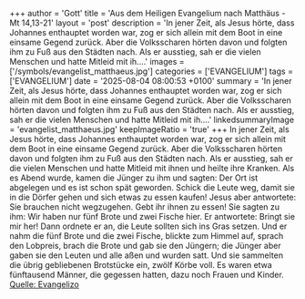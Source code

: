 +++
author = 'Gott'
title = 'Aus dem Heiligen Evangelium nach Matthäus - Mt 14,13-21'
layout = 'post'
description = 'In jener Zeit, als Jesus hörte, dass Johannes enthauptet worden war, zog er sich allein mit dem Boot in eine einsame Gegend zurück. Aber die Volksscharen hörten davon und folgten ihm zu Fuß aus den Städten nach. Als er ausstieg, sah er die vielen Menschen und hatte Mitleid mit ih....'
images = ['/symbols/evangelist_matthaeus.jpg']
categories = ['EVANGELIUM']
tags = ['EVANGELIUM']
date = '2025-08-04 08:00:53 +0100'
summary = 'In jener Zeit, als Jesus hörte, dass Johannes enthauptet worden war, zog er sich allein mit dem Boot in eine einsame Gegend zurück. Aber die Volksscharen hörten davon und folgten ihm zu Fuß aus den Städten nach. Als er ausstieg, sah er die vielen Menschen und hatte Mitleid mit ih....'
linkedsummaryImage = 'evangelist_matthaeus.jpg'
keepImageRatio = 'true'
+++
In jener Zeit, als Jesus hörte, dass Johannes enthauptet worden war, zog er sich allein mit dem Boot in eine einsame Gegend zurück. Aber die Volksscharen hörten davon und folgten ihm zu Fuß aus den Städten nach.
Als er ausstieg, sah er die vielen Menschen und hatte Mitleid mit ihnen und heilte ihre Kranken.<!--more-->
Als es Abend wurde, kamen die Jünger zu ihm und sagten: Der Ort ist abgelegen und es ist schon spät geworden. Schick die Leute weg, damit sie in die Dörfer gehen und sich etwas zu essen kaufen!
Jesus aber antwortete: Sie brauchen nicht wegzugehen. Gebt ihr ihnen zu essen!
Sie sagten zu ihm: Wir haben nur fünf Brote und zwei Fische hier.
Er antwortete: Bringt sie mir her!
Dann ordnete er an, die Leute sollten sich ins Gras setzen. Und er nahm die fünf Brote und die zwei Fische, blickte zum Himmel auf, sprach den Lobpreis, brach die Brote und gab sie den Jüngern; die Jünger aber gaben sie den Leuten
und alle aßen und wurden satt. Und sie sammelten die übrig gebliebenen Brotstücke ein, zwölf Körbe voll.
Es waren etwa fünftausend Männer, die gegessen hatten, dazu noch Frauen und Kinder.<br> [Quelle: Evangelizo](https://evangeliumtagfuertag.org/DE/gospel)